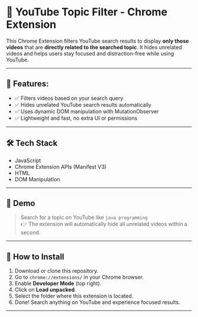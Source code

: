 # 🎯 YouTube Topic Filter - Chrome Extension

This Chrome Extension filters YouTube search results to display **only those videos** that are **directly related to the searched topic**. It hides unrelated videos and helps users stay focused and distraction-free while using YouTube.

---

## 🚀 Features:

- ✅ Filters videos based on your search query
- ✅ Hides unrelated YouTube search results automatically
- ✅ Uses dynamic DOM manipulation with MutationObserver
- ✅ Lightweight and fast,  no extra UI or permissions

---

## 🛠️ Tech Stack

- JavaScript
- Chrome Extension APIs (Manifest V3)
- HTML
- DOM Manipulation

---

## 📸 Demo

> Search for a topic on YouTube like `java programming`  
> 👉 The extension will automatically hide all unrelated videos within a second.

---

## 🧩 How to Install

1. Download or clone this repository.
2. Go to `chrome://extensions/` in your Chrome browser.
3. Enable **Developer Mode** (top right).
4. Click on **Load unpacked**.
5. Select the folder where this extension is located.
6. Done! Search anything on YouTube and experience focused results.

---


